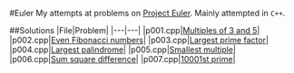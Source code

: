 #Euler
My attempts at problems on [Project Euler](http://projecteuler.net).
Mainly attempted in ```C++```.

##Solutions
|File|Problem|
|---|---|
|p001.cpp|[Multiples of 3 and 5](http://projecteuler.net/problem=1)|
|p002.cpp|[Even Fibonacci numbers](http://projecteuler.net/problem=2)|
|p003.cpp|[Largest prime factor](http://projecteuler.net/problem=3)|
|p004.cpp|[Largest palindrome](http://projecteuler.net/problem=4)|
|p005.cpp|[Smallest multiple](http://projecteuler.net/problem=5)|
|p006.cpp|[Sum square difference](http://projecteuler.net/problem=6)|
|p007.cpp|[10001st prime](http://projecteuler.net/problem=7)|
